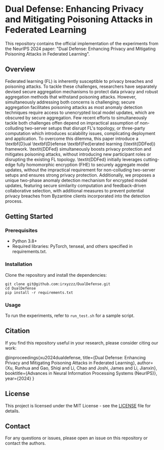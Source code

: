# Dual Defense: Enhancing Privacy and Mitigating Poisoning Attacks in Federated Learning

This repository contains the official implementation of the experiments from the NeurIPS 2024 paper: "Dual Defense: Enhancing Privacy and Mitigating Poisoning Attacks in Federated Learning".

## Overview
Federated learning (FL) is inherently susceptible to privacy breaches and poisoning attacks. To tackle these challenges, researchers have separately devised secure aggregation mechanisms to protect data privacy and robust aggregation methods that withstand poisoning attacks. However, simultaneously addressing both concerns is challenging; secure aggregation facilitates poisoning attacks as most anomaly detection techniques require access to unencrypted local model updates, which are obscured by secure aggregation.
Few recent efforts to simultaneously tackle both challenges offen depend on impractical assumption of non-colluding two-server setups that disrupt FL's topology, or three-party computation which introduces scalability issues, complicating deployment and application.
To overcome this dilemma, this paper introduce a \textbf{D}ual \textbf{D}efense \textbf{Fed}erated learning (\textit{DDFed}) framework.
\textit{DDFed} simultaneously boosts privacy protection and mitigates poisoning attacks, without introducing new participant roles or disrupting the existing FL topology.
\textit{DDFed} initially leverages cutting-edge fully homomorphic encryption (FHE) to securely aggregate model updates, without the impractical requirement for non-colluding two-server setups and ensures strong privacy protection. 
Additionally, we proposes a unique two-phase anomaly detection mechanism for encrypted model updates, featuring secure similarity computation and feedback-driven collaborative selection, with additional measures to prevent potential privacy breaches from Byzantine clients incorporated into the detection process.


## Getting Started

### Prerequisites
- Python 3.8+
- Required libraries: PyTorch, tenseal, and others specified in requirements.txt.

### Installation
Clone the repository and install the dependencies:

```
git clone git@github.com:irxyzzz/DualDefense.git
cd DualDefense
pip install -r requirements.txt
```
### Usage
To run the experiments, refer to `run_test.sh` for a sample script.

## Citation
If you find this repository useful in your research, please consider citing our work:

@inproceedings{xu2024dualdefense,
  title={Dual Defense: Enhancing Privacy and Mitigating Poisoning Attacks in Federated Learning},
  author={Xu, Runhua and Gao, Shiqi and Li, Chao and Joshi, James and Li, Jianxin},
  booktitle={Advances in Neural Information Processing Systems (NeurIPS)},
  year={2024}
}

## License
This project is licensed under the MIT License - see the [LICENSE](LICENSE.md) file for details.

## Contact
For any questions or issues, please open an issue on this repository or contact the authors.

